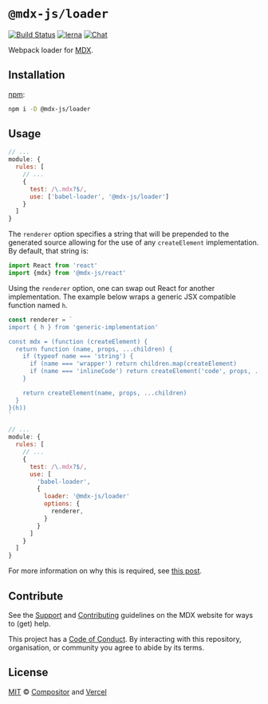 # `@mdx-js/loader`

[![Build Status][build-badge]][build]
[![lerna][lerna-badge]][lerna]
[![Chat][chat-badge]][chat]

Webpack loader for [MDX][].

## Installation

[npm][]:

```sh
npm i -D @mdx-js/loader
```

## Usage

```js
// ...
module: {
  rules: [
    // ...
    {
      test: /\.mdx?$/,
      use: ['babel-loader', '@mdx-js/loader']
    }
  ]
}
```

The `renderer` option specifies a string that will be prepended to the generated source allowing for the use of any `createElement` implementation. By default, that string is:

```js
import React from 'react'
import {mdx} from '@mdx-js/react'
```

Using the `renderer` option, one can swap out React for another implementation. The example below wraps a generic JSX compatible function named `h`.

```js
const renderer = `
import { h } from 'generic-implementation'

const mdx = (function (createElement) {
  return function (name, props, ...children) {
    if (typeof name === 'string') {
      if (name === 'wrapper') return children.map(createElement)
      if (name === 'inlineCode') return createElement('code', props, ...children)
    }

    return createElement(name, props, ...children)
  }
}(h))
`

// ...
module: {
  rules: [
    // ...
    {
      test: /\.mdx?$/,
      use: [
        'babel-loader',
        {
          loader: '@mdx-js/loader'
          options: {
            renderer,
          }
        }
      ]
    }
  ]
}
```

For more information on why this is required, see [this post](https://mdxjs.com/blog/custom-pragma).

## Contribute

See the [Support][] and [Contributing][] guidelines on the MDX website for ways
to (get) help.

This project has a [Code of Conduct][coc].
By interacting with this repository, organisation, or community you agree to
abide by its terms.

## License

[MIT][] © [Compositor][] and [Vercel][]

<!-- Definitions -->

[build]: https://travis-ci.com/mdx-js/mdx
[build-badge]: https://travis-ci.com/mdx-js/mdx.svg?branch=master
[lerna]: https://lerna.js.org/
[lerna-badge]: https://img.shields.io/badge/maintained%20with-lerna-cc00ff.svg
[chat-badge]: https://img.shields.io/badge/chat-discussions-success.svg
[chat]: https://github.com/mdx-js/mdx/discussions
[contributing]: https://mdxjs.com/contributing
[support]: https://mdxjs.com/support
[coc]: https://github.com/mdx-js/.github/blob/master/code-of-conduct.md
[mit]: license
[compositor]: https://compositor.io
[vercel]: https://vercel.com
[mdx]: https://github.com/mdx-js/mdx
[npm]: https://docs.npmjs.com/cli/install
